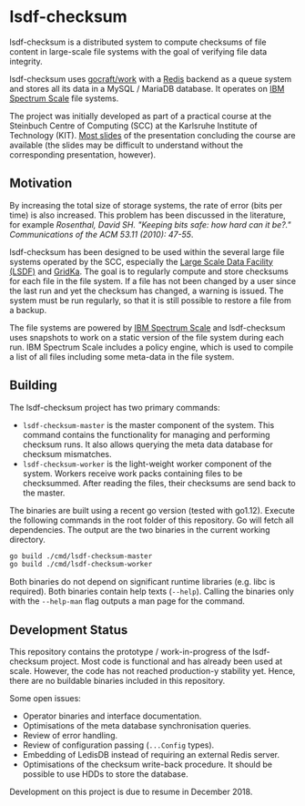 # lsdf-checksum

lsdf-checksum is a distributed system to compute checksums of file content in large-scale file systems with the goal of verifying file data integrity.

lsdf-checksum uses [gocraft/work][gocraft-work] with a [Redis][redis] backend as a queue system and stores all its data in a MySQL / MariaDB database.
It operates on [IBM Spectrum Scale][spectrum-scale] file systems.

The project was initially developed as part of a practical course at the Steinbuch Centre of Computing (SCC) at the Karlsruhe Institute of Technology (KIT).
[Most slides][slides] of the presentation concluding the course are available (the slides may be difficult to understand without the corresponding presentation, however).

[gocraft-work]: https://github.com/gocraft/work
[redis]: https://redis.io/
[spectrum-scale]: https://en.wikipedia.org/wiki/IBM_Spectrum_Scale
[slides]: https://buckets.meta.mailsrv.io/share/X6MP1mDqwCckSZfzHDLeENZ8OIeeyUUe/slides.pdf

## Motivation

By increasing the total size of storage systems, the rate of error (bits per time) is also increased.
This problem has been discussed in the literature, for example _Rosenthal, David SH. "Keeping bits safe: how hard can it be?."
Communications of the ACM 53.11 (2010): 47-55_.

lsdf-checksum has been designed to be used within the several large file systems operated by the SCC, especially the [Large Scale Data Facility (LSDF)][lsdf] and [GridKa][gridka].
The goal is to regularly compute and store checksums for each file in the file system.
If a file has not been changed by a user since the last run and yet the checksum has changed, a warning is issued.
The system must be run regularly, so that it is still possible to restore a file from a backup.

The file systems are powered by [IBM Spectrum Scale][spectrum-scale] and lsdf-checksum uses snapshots to work on a static version of the file system during each run.
IBM Spectrum Scale includes a policy engine, which is used to compile a list of all files including some meta-data in the file system.

[lsdf]: https://www.scc.kit.edu/en/research/11843.php
[gridka]: http://www.gridka.de/welcome-en.html

## Building

The lsdf-checksum project has two primary commands:

 * `lsdf-checksum-master` is the master component of the system.
   This command contains the functionality for managing and performing checksum runs.
   It also allows querying the meta data database for checksum mismatches.
 * `lsdf-checksum-worker` is the light-weight worker component of the system.
   Workers receive work packs containing files to be checksummed.
   After reading the files, their checksums are send back to the master.

The binaries are built using a recent go version (tested with go1.12).
Execute the following commands in the root folder of this repository.
Go will fetch all dependencies.
The output are the two binaries in the current working directory.

```bash
go build ./cmd/lsdf-checksum-master
go build ./cmd/lsdf-checksum-worker
```

Both binaries do not depend on significant runtime libraries (e.g. libc is required).
Both binaries contain help texts (`--help`).
Calling the binaries only with the `--help-man` flag outputs a man page for the command.

## Development Status

This repository contains the prototype / work-in-progress of the lsdf-checksum project.
Most code is functional and has already been used at scale.
However, the code has not reached production-y stability yet.
Hence, there are no buildable binaries included in this repository.

Some open issues:

 * Operator binaries and interface documentation.
 * Optimisations of the meta database synchronisation queries.
 * Review of error handling.
 * Review of configuration passing (`...Config` types).
 * Embedding of LedisDB instead of requiring an external Redis server.
 * Optimisations of the checksum write-back procedure.
   It should be possible to use HDDs to store the database.

Development on this project is due to resume in December 2018.
